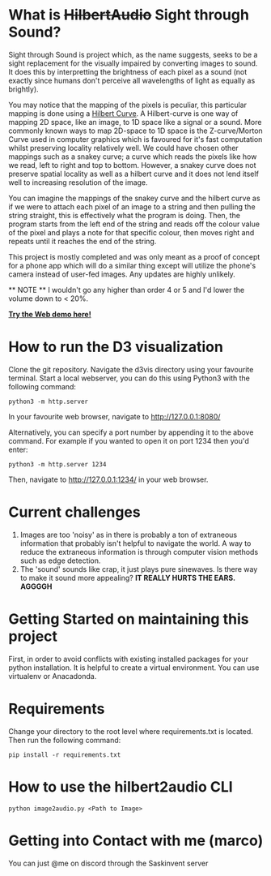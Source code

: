 
# What is ~~HilbertAudio~~ Sight through Sound?

Sight through Sound is project which, as the name suggests, seeks to be a sight replacement for the visually impaired by converting images to sound.  It does this by interpretting the brightness of each pixel as a sound (not exactly since humans don't perceive all wavelengths of light as equally as brightly).

You may notice that the mapping of the pixels is peculiar, this particular mapping is done using a [Hilbert Curve](https://en.wikipedia.org/wiki/Hilbert_curve).  A Hilbert-curve is one way of mapping 2D space, like an image, to 1D space like a signal or a sound.  More commonly known ways to map 2D-space to 1D space is the Z-curve/Morton Curve used in computer graphics which is favoured for it's fast computation whilst preserving locality relatively well.  We could have chosen other mappings such as a snakey curve; a curve which reads the pixels like how we read, left to right and top to bottom.  However, a snakey curve does not preserve spatial locality as well as a hilbert curve and it does not lend itself well to increasing resolution of the image.  

You can imagine the mappings of the snakey curve and the hilbert curve as if we were to attach each pixel of an image to a string and then pulling the string straight, this is effectively what the program is doing.  Then, the program starts from the left end of the string and reads off the colour value of the pixel and plays a note for that specific colour, then moves right and repeats until it reaches the end of the string.

This project is mostly completed and was only meant as a proof of concept for a phone app which will do a similar thing except will utilize the phone's camera instead of user-fed images.  Any updates are highly unlikely.


** NOTE ** I wouldn't go any higher than order 4 or 5 and I'd lower the volume down to < 20%.   

[**Try the Web demo here!**](https://infinity315.github.io/HilbertAudio/)

# How to run the D3 visualization

Clone the git repository.  Navigate the d3vis directory using your favourite terminal.  Start a local webserver, you can do this using Python3 with the following command:

    python3 -m http.server

In your favourite web browser, navigate to http://127.0.0.1:8080/

Alternatively, you can specify a port number by appending it to the above command.  For example if you wanted to open it on port 1234 then you'd enter: 

    python3 -m http.server 1234

Then, navigate to http://127.0.0.1:1234/ in your web browser.

# Current challenges

1. Images are too 'noisy' as in there is probably a ton of extraneous information that probably isn't helpful to navigate the world.  A way to reduce the extraneous information is through computer vision methods such as edge detection.
2. The 'sound' sounds like crap, it just plays pure sinewaves.  Is there way to make it sound more appealing?  **IT REALLY HURTS THE EARS.  AGGGGH**

# Getting Started on maintaining this project

First, in order to avoid conflicts with existing installed packages for your python installation.  It is helpful to create a virtual environment.  You can use virtualenv or Anacadonda.

# Requirements
Change your directory to the root level where requirements.txt is located.  Then run the following command:

    pip install -r requirements.txt

# How to use the **hilbert2audio** CLI

    python image2audio.py <Path to Image>

# Getting into Contact with me (marco)

You can just @me on discord through the Saskinvent server
